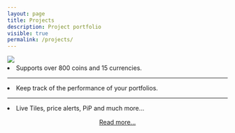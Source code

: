 ```yaml
---
layout: page
title: Projects
description: Project portfolio
visible: true
permalink: /projects/
---
```


<div class="projects-hero-container drop-shadow">
	<img id="hero-logo" class="projects-hero-logo"
		src="https://raw.githubusercontent.com/ismaelestalayo/CryptoTracker/master/CryptoTracker/Assets/Wide-D.png">
	<img id="hero-img" class="projects-hero-img"/>
	<div class="project-hero-descr">
		<span>
			<li>Supports over 800 coins and 15 currencies.</li>
			<hr>
			<li>Keep track of the performance of your portfolios.</li>
			<hr>
			<li>Live Tiles, price alerts, PiP and much more...</li>
		</span>
		<div style="text-align: center; padding: 15px 0">
			<a class="btn" href="CryptoTracker">Read more...</a>
		</div>
	</div>
</div>

<script>
	function lightTheme() {
		document.getElementById("hero-logo").src = "https://raw.githubusercontent.com/ismaelestalayo/CryptoTracker/master/CryptoTracker/Assets/Wide-D.png";
		document.getElementById("hero-img").src = "https://raw.githubusercontent.com/ismaelestalayo/CryptoTracker/develop/Screenshots/promo/Laptop-light.png";
	}
	function darkTheme() {
		document.getElementById("hero-logo").src = "https://raw.githubusercontent.com/ismaelestalayo/CryptoTracker/master/CryptoTracker/Assets/Wide-L.png";
		document.getElementById("hero-img").src = "https://raw.githubusercontent.com/ismaelestalayo/CryptoTracker/develop/Screenshots/promo/Laptop-dark.png";
	}
</script>